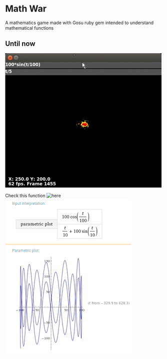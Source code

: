 # Math War
A mathematics game made with Gosu ruby gem intended to understand mathematical functions

## Until now

![](https://github.com/ottony/math_war/blob/master/doc/media/anim.gif)

Check this function ![here](http://www.wolframalpha.com/input/?i=parametric+plot+(100*cos(t%2F100),+t%2F10+%2B+100sin(t%2F10)))
![](https://github.com/ottony/math_war/blob/master/doc/media/wolf.png)
